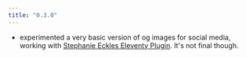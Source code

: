 ```yaml
---
title: "0.3.0"
---
```


+ experimented a very basic version of og images for social media, working with [Stephanie Eckles Eleventy Plugin](https://github.com/5t3ph/eleventy-plugin-social-images). It's not final though.